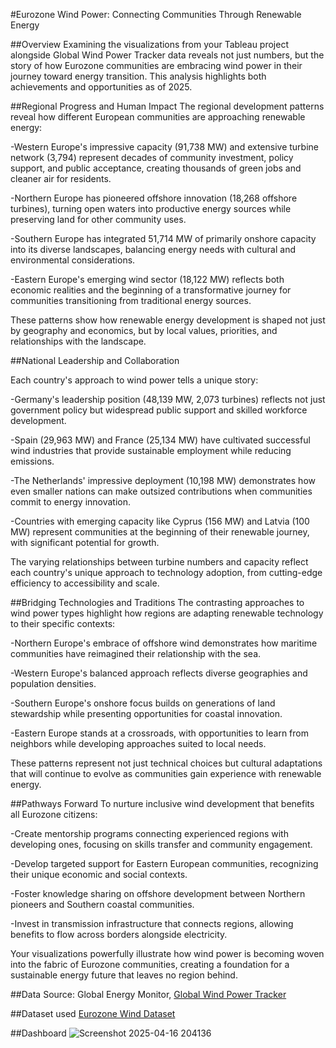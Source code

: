 #Eurozone Wind Power: Connecting Communities Through Renewable Energy

##Overview
Examining the visualizations from your Tableau project alongside Global Wind Power Tracker data reveals not just numbers, but the story of how Eurozone communities are embracing wind power in their journey toward energy transition. This analysis highlights both achievements and opportunities as of 2025.

##Regional Progress and Human Impact
The regional development patterns reveal how different European communities are approaching renewable energy:

-Western Europe's impressive capacity (91,738 MW) and extensive turbine network (3,794) represent decades of community investment, policy support, and public acceptance, creating thousands of green jobs and cleaner air for residents.

-Northern Europe has pioneered offshore innovation (18,268 offshore turbines), turning open waters into productive energy sources while preserving land for other community uses.

-Southern Europe has integrated 51,714 MW of primarily onshore capacity into its diverse landscapes, balancing energy needs with cultural and environmental considerations.

-Eastern Europe's emerging wind sector (18,122 MW) reflects both economic realities and the beginning of a transformative journey for communities transitioning from traditional energy sources.

These patterns show how renewable energy development is shaped not just by geography and economics, but by local values, priorities, and relationships with the landscape.

##National Leadership and Collaboration

Each country's approach to wind power tells a unique story:

-Germany's leadership position (48,139 MW, 2,073 turbines) reflects not just government policy but widespread public support and skilled workforce development.

-Spain (29,963 MW) and France (25,134 MW) have cultivated successful wind industries that provide sustainable employment while reducing emissions.

-The Netherlands' impressive deployment (10,198 MW) demonstrates how even smaller nations can make outsized contributions when communities commit to energy innovation.

-Countries with emerging capacity like Cyprus (156 MW) and Latvia (100 MW) represent communities at the beginning of their renewable journey, with significant potential for growth.

The varying relationships between turbine numbers and capacity reflect each country's unique approach to technology adoption, from cutting-edge efficiency to accessibility and scale.

##Bridging Technologies and Traditions
The contrasting approaches to wind power types highlight how regions are adapting renewable technology to their specific contexts:

-Northern Europe's embrace of offshore wind demonstrates how maritime communities have reimagined their relationship with the sea.

-Western Europe's balanced approach reflects diverse geographies and population densities.

-Southern Europe's onshore focus builds on generations of land stewardship while presenting opportunities for coastal innovation.

-Eastern Europe stands at a crossroads, with opportunities to learn from neighbors while developing approaches suited to local needs.

These patterns represent not just technical choices but cultural adaptations that will continue to evolve as communities gain experience with renewable energy.

##Pathways Forward
To nurture inclusive wind development that benefits all Eurozone citizens:

-Create mentorship programs connecting experienced regions with developing ones, focusing on skills transfer and community engagement.

-Develop targeted support for Eastern European communities, recognizing their unique economic and social contexts.

-Foster knowledge sharing on offshore development between Northern pioneers and Southern coastal communities.

-Invest in transmission infrastructure that connects regions, allowing benefits to flow across borders alongside electricity.

Your visualizations powerfully illustrate how wind power is becoming woven into the fabric of Eurozone communities, creating a foundation for a sustainable energy future that leaves no region behind.

##Data Source: Global Energy Monitor, <a href="https://globalenergymonitor.org/projects/global-wind-power-tracker/">Global Wind Power Tracker<a/>

##Dataset used
<a href=”https://github.com/Robleh-hub/Eurozone-Wind-Power-Data-Analysis/blob/main/Project%20-%20Wind%20power%20Eurozone.xlsx”>Eurozone Wind Dataset<a/>

##Dashboard
![Screenshot 2025-04-16 204136](https://github.com/user-attachments/assets/6deedd83-b4b1-4539-ab2a-0bc997bf1360)
